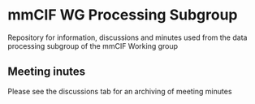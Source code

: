 # mmCIF WG Processing Subgroup
Repository for information, discussions and minutes used from the data processing subgroup of the mmCIF Working group

## Meeting inutes
Please see the discussions tab for an archiving of meeting minutes
